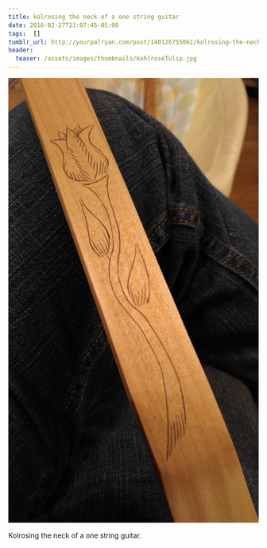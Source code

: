 ```yaml
---
title: kolrosing the neck of a one string guitar
date: 2016-02-27T23:07:45-05:00
tags:  []
tumblr_url: http://yourpalryan.com/post/140126755061/kolrosing-the-neck-of-a-one-string-guitar
header:
  teaser: /assets/images/thumbnails/kohlroseTulip.jpg
---
```

![](/assets/images/tumblr/tumblr_o38osx3hpY1qz77obo1_1280.jpg)

Kolrosing the neck of a one string guitar.
